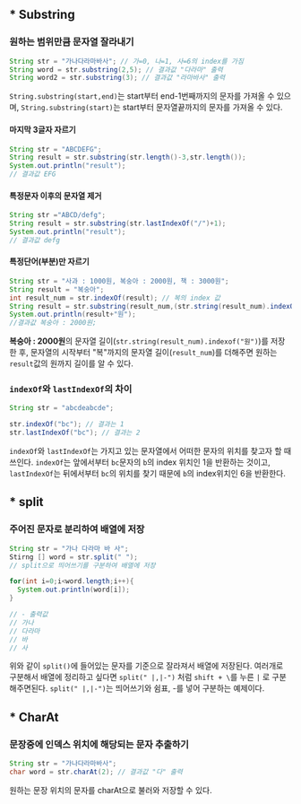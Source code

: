
## * Substring
### 원하는 범위만큼 문자열 잘라내기

```java
String str = "가나다라마바사"; // 가=0, 나=1, 사=6의 index를 가짐
String word = str.substring(2,5); // 결과값 "다라마" 출력
String word2 = str.substring(3); // 결과값 "라마바사" 출력
```

`String.substring(start,end)`는 start부터 end-1번째까지의 문자를 가져올 수 있으며, `String.substring(start)`는 start부터 문자열끝까지의 문자를 가져올 수 있다.

#### 마지막 3글자 자르기
```java
String str = "ABCDEFG";
String result = str.substring(str.length()-3,str.length());
System.out.println("result");
// 결과값 EFG
```

#### 특정문자 이후의 문자열 제거
```java
String str ="ABCD/defg";
String result = str.substring(str.lastIndexOf("/")+1);
System.out.println("result");
// 결과값 defg
```

#### 특정단어(부분)만 자르기
```java
String str = "사과 : 1000원, 복숭아 : 2000원, 책 : 3000원";
String result = "복숭아";
int result_num = str.indexOf(result); // 복의 index 값
String result = str.substring(result_num,(str.string(result_num).indexOf("원")+result_num));
System.out.println(result+"원");
//결과값 복숭아 : 2000원;
```

**복숭아 : 2000원**의 문자열 길이(`str.string(result_num).indexof("원")`)를 저장한 후, 문자열의 시작부터 "복"까지의 문자열 길이(`result_num`)를 더해주면 원하는 `result`값의 원까지 길이를 알 수 있다.

### `indexOf`와 `lastIndexOf`의 차이

```java
String str = "abcdeabcde";

str.indexOf("bc"); // 결과는 1
str.lastIndexOf("bc"); // 결과는 2
```

`indexOf`와 `lastIndexOf`는 가지고 있는 문자열에서 어떠한 문자의 위치를 찾고자 할 때 쓰인다. `indexOf`는 앞에서부터 `bc`문자의 `b`의 index 위치인 1을 반환하는 것이고, `lastIndexOf`는 뒤에서부터 `bc`의 위치를 찾기 때문에 `b`의 index위치인 6을 반환한다.

## * split 
### 주어진 문자로 분리하여 배열에 저장

```java
String str = "가나 다라마 바 사";
Stirng [] word = str.split(" ");
// split으로 띄어쓰기를 구분하여 배열에 저장

for(int i=0;i<word.length;i++){
  System.out.println(word[i]);
}

// - 출력값
// 가나
// 다라마
// 바
// 사
```

위와 같이 `split()`에 들어있는 문자를 기준으로 잘라져서 배열에 저장된다. 여러개로 구분해서 배열에 정리하고 싶다면 `split(" |,|-")` 처럼 `shift + \`를 누른 `|` 로 구분해주면된다. `split(" |,|-")`는 띄어쓰기와 쉼표, -를 넣어 구분하는 예제이다.

## * CharAt
### 문장중에 인덱스 위치에 해당되는 문자 추출하기

```java
String str = "가나다라마바사";
char word = str.charAt(2); // 결과값 "다" 출력
```

원하는 문장 위치의 문자를 charAt으로 불러와 저장할 수 있다.
